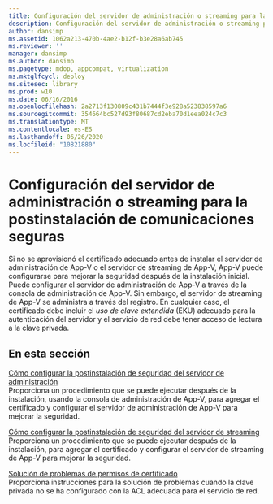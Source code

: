 ```yaml
---
title: Configuración del servidor de administración o streaming para la postinstalación de comunicaciones seguras
description: Configuración del servidor de administración o streaming para la postinstalación de comunicaciones seguras
author: dansimp
ms.assetid: 1062a213-470b-4ae2-b12f-b3e28a6ab745
ms.reviewer: ''
manager: dansimp
ms.author: dansimp
ms.pagetype: mdop, appcompat, virtualization
ms.mktglfcycl: deploy
ms.sitesec: library
ms.prod: w10
ms.date: 06/16/2016
ms.openlocfilehash: 2a2713f130809c431b7444f3e928a523838597a6
ms.sourcegitcommit: 354664bc527d93f80687cd2eba70d1eea024c7c3
ms.translationtype: MT
ms.contentlocale: es-ES
ms.lasthandoff: 06/26/2020
ms.locfileid: "10821880"
---
```

# Configuración del servidor de administración o streaming para la postinstalación de comunicaciones seguras


Si no se aprovisionó el certificado adecuado antes de instalar el servidor de administración de App-V o el servidor de streaming de App-V, App-V puede configurarse para mejorar la seguridad después de la instalación inicial. Puede configurar el servidor de administración de App-V a través de la consola de administración de App-V. Sin embargo, el servidor de streaming de App-V se administra a través del registro. En cualquier caso, el certificado debe incluir el *uso de clave extendida* (EKU) adecuado para la autenticación del servidor y el servicio de red debe tener acceso de lectura a la clave privada.

## En esta sección


<a href="" id="how-to-configure-management-server-security-post-installation"></a>[Cómo configurar la postinstalación de seguridad del servidor de administración](how-to-configure-management-server-security-post-installation.md)  
Proporciona un procedimiento que se puede ejecutar después de la instalación, usando la consola de administración de App-V, para agregar el certificado y configurar el servidor de administración de App-V para mejorar la seguridad.

<a href="" id="how-to-configure-streaming-server-security-post-installation"></a>[Cómo configurar la postinstalación de seguridad del servidor de streaming](how-to-configure-streaming-server-security-post-installation.md)  
Proporciona un procedimiento que se puede ejecutar después de la instalación, para agregar el certificado y configurar el servidor de streaming de App-V para mejorar la seguridad.

<a href="" id="troubleshooting-certificate-permission-issues"></a>[Solución de problemas de permisos de certificado](troubleshooting-certificate-permission-issues.md)  
Proporciona instrucciones para la solución de problemas cuando la clave privada no se ha configurado con la ACL adecuada para el servicio de red.

 

 





